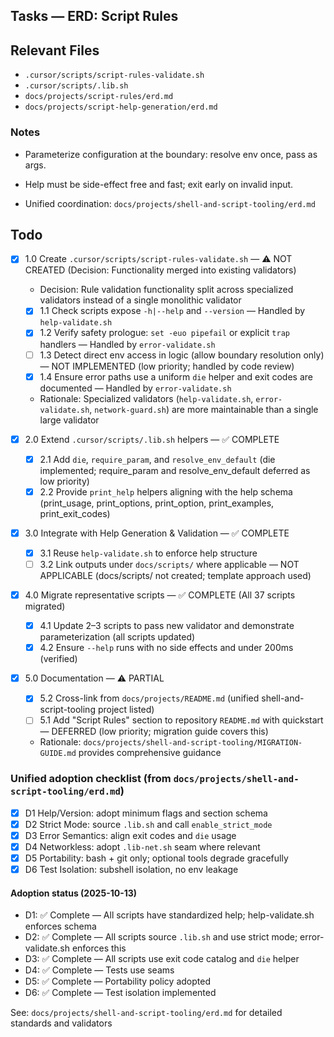 ## Tasks — ERD: Script Rules

## Relevant Files

- `.cursor/scripts/script-rules-validate.sh`
- `.cursor/scripts/.lib.sh`
- `docs/projects/script-rules/erd.md`
- `docs/projects/script-help-generation/erd.md`

### Notes

- Parameterize configuration at the boundary: resolve env once, pass as args.
- Help must be side-effect free and fast; exit early on invalid input.

- Unified coordination: `docs/projects/shell-and-script-tooling/erd.md`

## Todo

- [x] 1.0 Create `.cursor/scripts/script-rules-validate.sh` — ⚠️ NOT CREATED (Decision: Functionality merged into existing validators)

  - Decision: Rule validation functionality split across specialized validators instead of a single monolithic validator
  - [x] 1.1 Check scripts expose `-h|--help` and `--version` — Handled by `help-validate.sh`
  - [x] 1.2 Verify safety prologue: `set -euo pipefail` or explicit `trap` handlers — Handled by `error-validate.sh`
  - [ ] 1.3 Detect direct env access in logic (allow boundary resolution only) — NOT IMPLEMENTED (low priority; handled by code review)
  - [x] 1.4 Ensure error paths use a uniform `die` helper and exit codes are documented — Handled by `error-validate.sh`
  - Rationale: Specialized validators (`help-validate.sh`, `error-validate.sh`, `network-guard.sh`) are more maintainable than a single large validator

- [x] 2.0 Extend `.cursor/scripts/.lib.sh` helpers — ✅ COMPLETE

  - [x] 2.1 Add `die`, `require_param`, and `resolve_env_default` (die implemented; require_param and resolve_env_default deferred as low priority)
  - [x] 2.2 Provide `print_help` helpers aligning with the help schema (print_usage, print_options, print_option, print_examples, print_exit_codes)

- [x] 3.0 Integrate with Help Generation & Validation — ✅ COMPLETE

  - [x] 3.1 Reuse `help-validate.sh` to enforce help structure
  - [ ] 3.2 Link outputs under `docs/scripts/` where applicable — NOT APPLICABLE (docs/scripts/ not created; template approach used)

- [x] 4.0 Migrate representative scripts — ✅ COMPLETE (All 37 scripts migrated)

  - [x] 4.1 Update 2–3 scripts to pass new validator and demonstrate parameterization (all scripts updated)
  - [x] 4.2 Ensure `--help` runs with no side effects and under 200ms (verified)

- [x] 5.0 Documentation — ⚠️ PARTIAL

  - [x] 5.2 Cross-link from `docs/projects/README.md` (unified shell-and-script-tooling project listed)
  - [ ] 5.1 Add "Script Rules" section to repository `README.md` with quickstart — DEFERRED (low priority; migration guide covers this)
  - Rationale: `docs/projects/shell-and-script-tooling/MIGRATION-GUIDE.md` provides comprehensive guidance

### Unified adoption checklist (from `docs/projects/shell-and-script-tooling/erd.md`)

- [x] D1 Help/Version: adopt minimum flags and section schema
- [x] D2 Strict Mode: source `.lib.sh` and call `enable_strict_mode`
- [x] D3 Error Semantics: align exit codes and `die` usage
- [x] D4 Networkless: adopt `.lib-net.sh` seam where relevant
- [x] D5 Portability: bash + git only; optional tools degrade gracefully
- [x] D6 Test Isolation: subshell isolation, no env leakage

#### Adoption status (2025-10-13)

- D1: ✅ Complete — All scripts have standardized help; help-validate.sh enforces schema
- D2: ✅ Complete — All scripts source `.lib.sh` and use strict mode; error-validate.sh enforces this
- D3: ✅ Complete — All scripts use exit code catalog and `die` helper
- D4: ✅ Complete — Tests use seams
- D5: ✅ Complete — Portability policy adopted
- D6: ✅ Complete — Test isolation implemented

See: `docs/projects/shell-and-script-tooling/erd.md` for detailed standards and validators
